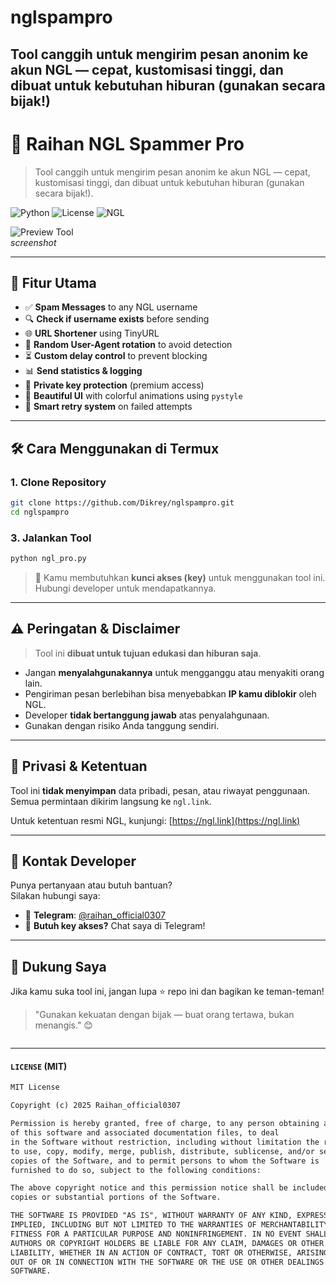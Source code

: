 # nglspampro
Tool canggih untuk mengirim pesan anonim ke akun NGL — cepat, kustomisasi tinggi, dan dibuat untuk kebutuhan hiburan (gunakan secara bijak!)
---

# 🚀 Raihan NGL Spammer Pro

> Tool canggih untuk mengirim pesan anonim ke akun NGL — cepat, kustomisasi tinggi, dan dibuat untuk kebutuhan hiburan (gunakan secara bijak!).

![Python](https://img.shields.io/badge/Python-3.8%2B-blue?style=for-the-badge&logo=python)
![License](https://img.shields.io/badge/License-MIT-green?style=for-the-badge)
![NGL](https://img.shields.io/badge/NGL-Anonim%20Q%26A-red?style=for-the-badge&logo=google-forms)

![Preview Tool](https://via.placeholder.com/800x400.png?text=Raihan+NGL+Spammer+Pro)  
*screenshot*

---

## 🌟 Fitur Utama

- ✅ **Spam Messages** to any NGL username
- 🔍 **Check if username exists** before sending
- 🌐 **URL Shortener** using TinyURL
- 🤖 **Random User-Agent rotation** to avoid detection
- ⏳ **Custom delay control** to prevent blocking
- 📊 **Send statistics & logging**
- 🔐 **Private key protection** (premium access)
- 🎨 **Beautiful UI** with colorful animations using `pystyle`
- 🧠 **Smart retry system** on failed attempts
---

## 🛠️ Cara Menggunakan di Termux

### 1. Clone Repository
```bash
git clone https://github.com/Dikrey/nglspampro.git
cd nglspampro
```

### 3. Jalankan Tool
```bash
python ngl_pro.py
```

> 🔑 Kamu membutuhkan **kunci akses (key)** untuk menggunakan tool ini. Hubungi developer untuk mendapatkannya.

---

## ⚠️ Peringatan & Disclaimer

> Tool ini **dibuat untuk tujuan edukasi dan hiburan saja**.

- Jangan **menyalahgunakannya** untuk mengganggu atau menyakiti orang lain.
- Pengiriman pesan berlebihan bisa menyebabkan **IP kamu diblokir** oleh NGL.
- Developer **tidak bertanggung jawab** atas penyalahgunaan.
- Gunakan dengan risiko Anda tanggung sendiri.

---

## 📄 Privasi & Ketentuan

Tool ini **tidak menyimpan** data pribadi, pesan, atau riwayat penggunaan.  
Semua permintaan dikirim langsung ke `ngl.link`.

Untuk ketentuan resmi NGL, kunjungi: [https://ngl.link](https://ngl.link)

---

## 🤝 Kontak Developer

Punya pertanyaan atau butuh bantuan?  
Silakan hubungi saya:

- 📩 **Telegram**: [@raihan_official0307](https://t.me/raihan_official0307)
- 💬 **Butuh key akses?** Chat saya di Telegram!

---

## 🙏 Dukung Saya

Jika kamu suka tool ini, jangan lupa ⭐ repo ini dan bagikan ke teman-teman!

> "Gunakan kekuatan dengan bijak — buat orang tertawa, bukan menangis." 😊
```

```

---

#### `LICENSE` (MIT)
```txt
MIT License

Copyright (c) 2025 Raihan_official0307

Permission is hereby granted, free of charge, to any person obtaining a copy
of this software and associated documentation files, to deal
in the Software without restriction, including without limitation the rights
to use, copy, modify, merge, publish, distribute, sublicense, and/or sell
copies of the Software, and to permit persons to whom the Software is
furnished to do so, subject to the following conditions:

The above copyright notice and this permission notice shall be included in all
copies or substantial portions of the Software.

THE SOFTWARE IS PROVIDED "AS IS", WITHOUT WARRANTY OF ANY KIND, EXPRESS OR
IMPLIED, INCLUDING BUT NOT LIMITED TO THE WARRANTIES OF MERCHANTABILITY,
FITNESS FOR A PARTICULAR PURPOSE AND NONINFRINGEMENT. IN NO EVENT SHALL THE
AUTHORS OR COPYRIGHT HOLDERS BE LIABLE FOR ANY CLAIM, DAMAGES OR OTHER
LIABILITY, WHETHER IN AN ACTION OF CONTRACT, TORT OR OTHERWISE, ARISING FROM,
OUT OF OR IN CONNECTION WITH THE SOFTWARE OR THE USE OR OTHER DEALINGS IN THE
SOFTWARE.
```


